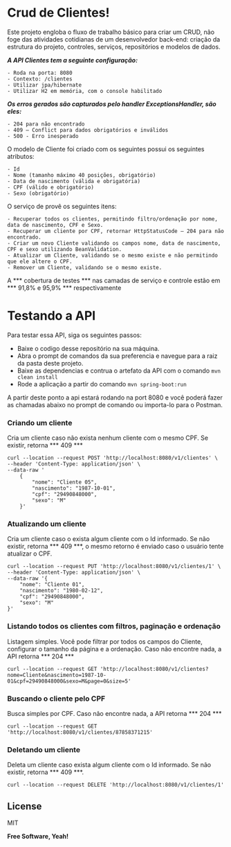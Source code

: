 # Crud de Clientes!

Este projeto engloba o fluxo de trabalho básico para criar um CRUD, não foge das atividades cotidianas de um desenvolvedor back-end: criação da estrutura do projeto, controles, serviços, repositórios e modelos de dados.


***A API Clientes tem a seguinte configuração:***

	- Roda na porta: 8080
	- Contexto: /clientes
	- Utilizar jpa/hibernate
	- Utilizar H2 em memória, com o console habilitado

***Os erros gerados são capturados pelo handler ExceptionsHandler, são eles:***

	- 204 para não encontrado
	- 409 – Conflict para dados obrigatórios e inválidos 
	- 500 - Erro inesperado

O modelo de Cliente foi criado com os seguintes possui os seguintes atributos: 

	- Id
	- Nome (tamanho máximo 40 posições, obrigatório)
	- Data de nascimento (válida e obrigatória)
	- CPF (válido e obrigatório)
	- Sexo (obrigatório)

O serviço de provê os seguintes itens:

	- Recuperar todos os clientes, permitindo filtro/ordenação por nome, data de nascimento, CPF e Sexo.
	- Recuperar um cliente por CPF, retornar HttpStatusCode – 204 para não encontrado.
	- Criar um novo Cliente validando os campos nome, data de nascimento, CPF e sexo utilizando BeanValidation.
	- Atualizar um Cliente, validando se o mesmo existe e não permitindo que ele altere o CPF.
	- Remover um Cliente, validando se o mesmo existe.

A *** cobertura de testes ***  nas camadas de serviço e controle estão em *** 91,8% e 95,9% ***  respectivamente


# Testando a API

Para testar essa API, siga os seguintes passos:
 - Baixe o codigo desse repositório na sua máquina.
 -  Abra o prompt de comandos da sua preferencia e navegue para a raiz da pasta deste projeto.
 - Baixe as dependencias e contrua o artefato da API com o comando ```mvn clean install```
- Rode a aplicação a partir do comando ```mvn spring-boot:run```

A partir deste ponto a api estará rodando na port 8080 e você poderá fazer as chamadas abaixo no prompt de comando ou importa-lo para o Postman.

### Criando um cliente
Cria um cliente caso não exista nenhum cliente com o mesmo CPF. Se existir, retorna *** 409 ***
```
curl --location --request POST 'http://localhost:8080/v1/clientes' \
--header 'Content-Type: application/json' \
--data-raw '
    {
        "nome": "Cliente 05",
        "nascimento": "1987-10-01",
        "cpf": "29490848000",
        "sexo": "M"
    }'
```

### Atualizando um cliente
Cria um cliente caso o exista algum cliente com o Id informado. Se não existir, retorna *** 409 ***, o mesmo retorno é enviado caso o usuário tente atualizar o CPF.
```
curl --location --request PUT 'http://localhost:8080/v1/clientes/1' \
--header 'Content-Type: application/json' \
--data-raw '{
    "nome": "Cliente 01",
    "nascimento": "1980-02-12",
    "cpf": "29490848000",
    "sexo": "M"
}'
```

### Listando todos os clientes com filtros, paginação e ordenação
Listagem simples. Você pode filtrar por todos os campos do Cliente, configurar o tamanho da página e a ordenação. Caso não encontre nada, a API retorna *** 204 ***
```
curl --location --request GET 'http://localhost:8080/v1/clientes?nome=Cliente&nascimento=1987-10-01&cpf=29490848000&sexo=M&page=0&size=5'
```

###  Buscando o cliente pelo CPF
Busca simples por CPF. Caso não encontre nada, a API retorna *** 204 ***
```
curl --location --request GET 'http://localhost:8080/v1/clientes/87858371215'
```

###  Deletando um cliente
Deleta um cliente caso exista algum cliente com o Id informado. Se não existir, retorna *** 409 ***.
```
curl --location --request DELETE 'http://localhost:8080/v1/clientes/1'
```
  
## License

MIT

**Free Software, Yeah!**
